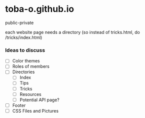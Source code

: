 # toba-o.github.io
public-private

each website page needs a directory (so instead of tricks.html, do /tricks/index.html)
### Ideas to discuss 
- [ ] Color themes
- [ ] Roles of members
- [ ] Directories
  - [ ] Index
  - [ ] Tips
  - [ ] Tricks
  - [ ] Resources
  - [ ] Potential API page?
- [ ] Footer
- [ ] CSS Files and Pictures
